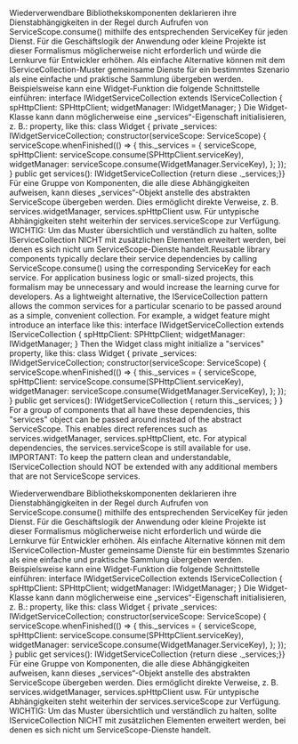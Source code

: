<span data-ttu-id="cc758-p101">Wiederverwendbare Bibliothekskomponenten deklarieren ihre Dienstabhängigkeiten in der Regel durch Aufrufen von ServiceScope.consume() mithilfe des entsprechenden ServiceKey für jeden Dienst. Für die Geschäftslogik der Anwendung oder kleine Projekte ist dieser Formalismus möglicherweise nicht erforderlich und würde die Lernkurve für Entwickler erhöhen. Als einfache Alternative können mit dem IServiceCollection-Muster gemeinsame Dienste für ein bestimmtes Szenario als eine einfache und praktische Sammlung übergeben werden. Beispielsweise kann eine Widget-Funktion die folgende Schnittstelle einführen: interface IWidgetServiceCollection extends IServiceCollection { spHttpClient: SPHttpClient; widgetManager: IWidgetManager; } Die Widget-Klasse kann dann möglicherweise eine „services“-Eigenschaft initialisieren, z. B.: property, like this: class Widget { private _services: IWidgetServiceCollection; constructor(serviceScope: ServiceScope) { serviceScope.whenFinished(() => { this._services = { serviceScope, spHttpClient: serviceScope.consume(SPHttpClient.serviceKey), widgetManager: serviceScope.consume(WidgetManager.ServiceKey), }; }); } public get services(): IWidgetServiceCollection {return diese ._services;}} Für eine Gruppe von Komponenten, die alle diese Abhängigkeiten aufweisen, kann dieses „services“-Objekt anstelle des abstrakten ServiceScope übergeben werden. Dies ermöglicht direkte Verweise, z. B. services.widgetManager, services.spHttpClient usw. Für untypische Abhängigkeiten steht weiterhin der services.serviceScope zur Verfügung. WICHTIG: Um das Muster übersichtlich und verständlich zu halten, sollte IServiceCollection NICHT mit zusätzlichen Elementen erweitert werden, bei denen es sich nicht um ServiceScope-Dienste handelt.</span><span class="sxs-lookup"><span data-stu-id="cc758-p101">Reusable library components typically declare their service dependencies by calling ServiceScope.consume() using the corresponding ServiceKey for each service. For application business logic or small-sized projects, this formalism may be unnecessary and would increase the learning curve for developers. As a lightweight alternative, the IServiceCollection pattern allows the common services for a particular scenario to be passed around as a simple, convenient collection. For example, a widget feature might introduce an interface like this: interface IWidgetServiceCollection extends IServiceCollection { spHttpClient: SPHttpClient; widgetManager: IWidgetManager; } Then the Widget class might initialize a "services" property, like this: class Widget { private _services: IWidgetServiceCollection; constructor(serviceScope: ServiceScope) { serviceScope.whenFinished(() => { this._services = { serviceScope, spHttpClient: serviceScope.consume(SPHttpClient.serviceKey), widgetManager: serviceScope.consume(WidgetManager.ServiceKey), }; }); } public get services(): IWidgetServiceCollection { return this._services; } } For a group of components that all have these dependencies, this "services" object can be passed around instead of the abstract ServiceScope. This enables direct references such as services.widgetManager, services.spHttpClient, etc. For atypical dependencies, the services.serviceScope is still available for use. IMPORTANT: To keep the pattern clean and understandable, IServiceCollection should NOT be extended with any additional members that are not ServiceScope services.</span></span>

Wiederverwendbare Bibliothekskomponenten deklarieren ihre Dienstabhängigkeiten in der Regel durch Aufrufen von ServiceScope.consume() mithilfe des entsprechenden ServiceKey für jeden Dienst. Für die Geschäftslogik der Anwendung oder kleine Projekte ist dieser Formalismus möglicherweise nicht erforderlich und würde die Lernkurve für Entwickler erhöhen. Als einfache Alternative können mit dem IServiceCollection-Muster gemeinsame Dienste für ein bestimmtes Szenario als eine einfache und praktische Sammlung übergeben werden. Beispielsweise kann eine Widget-Funktion die folgende Schnittstelle einführen: interface IWidgetServiceCollection extends IServiceCollection { spHttpClient: SPHttpClient; widgetManager: IWidgetManager; } Die Widget-Klasse kann dann möglicherweise eine „services“-Eigenschaft initialisieren, z. B.: property, like this: class Widget { private _services: IWidgetServiceCollection; constructor(serviceScope: ServiceScope) { serviceScope.whenFinished(() => { this._services = { serviceScope, spHttpClient: serviceScope.consume(SPHttpClient.serviceKey), widgetManager: serviceScope.consume(WidgetManager.ServiceKey), }; }); } public get services(): IWidgetServiceCollection {return diese ._services;}} Für eine Gruppe von Komponenten, die alle diese Abhängigkeiten aufweisen, kann dieses „services“-Objekt anstelle des abstrakten ServiceScope übergeben werden. Dies ermöglicht direkte Verweise, z. B. services.widgetManager, services.spHttpClient usw. Für untypische Abhängigkeiten steht weiterhin der services.serviceScope zur Verfügung. WICHTIG: Um das Muster übersichtlich und verständlich zu halten, sollte IServiceCollection NICHT mit zusätzlichen Elementen erweitert werden, bei denen es sich nicht um ServiceScope-Dienste handelt.

